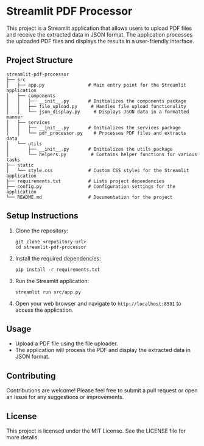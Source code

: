 # Streamlit PDF Processor

This project is a Streamlit application that allows users to upload PDF files and receive the extracted data in JSON format. The application processes the uploaded PDF files and displays the results in a user-friendly interface.

## Project Structure

```
streamlit-pdf-processor
├── src
│   ├── app.py                # Main entry point for the Streamlit application
│   ├── components
│   │   ├── __init__.py       # Initializes the components package
│   │   ├── file_upload.py     # Handles file upload functionality
│   │   └── json_display.py     # Displays JSON data in a formatted manner
│   ├── services
│   │   ├── __init__.py       # Initializes the services package
│   │   └── pdf_processor.py    # Processes PDF files and extracts data
│   └── utils
│       ├── __init__.py       # Initializes the utils package
│       └── helpers.py         # Contains helper functions for various tasks
├── static
│   └── style.css             # Custom CSS styles for the Streamlit application
├── requirements.txt          # Lists project dependencies
├── config.py                 # Configuration settings for the application
└── README.md                 # Documentation for the project
```

## Setup Instructions

1. Clone the repository:
   ```
   git clone <repository-url>
   cd streamlit-pdf-processor
   ```

2. Install the required dependencies:
   ```
   pip install -r requirements.txt
   ```

3. Run the Streamlit application:
   ```
   streamlit run src/app.py
   ```

4. Open your web browser and navigate to `http://localhost:8501` to access the application.

## Usage

- Upload a PDF file using the file uploader.
- The application will process the PDF and display the extracted data in JSON format.

## Contributing

Contributions are welcome! Please feel free to submit a pull request or open an issue for any suggestions or improvements.

## License

This project is licensed under the MIT License. See the LICENSE file for more details.